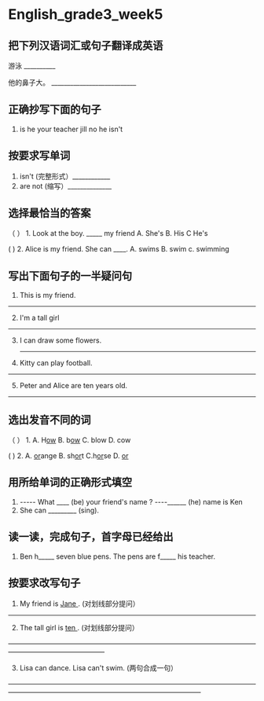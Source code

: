 # English_grade3_week5

## 把下列汉语词汇或句子翻译成英语

游泳   __________      

他的鼻子大。 ___________________________ 

##  正确抄写下面的句子
1. is he your teacher jill     no he isn't


## 按要求写单词
1. isn't (完整形式）____________
2. are not (缩写）______________

## 选择最恰当的答案
（     ） 1. Look at the boy. _____  my friend
  A. She's   B. His C  He's 

  (     ) 2. Alice is my friend. She can ____. 
  A. swims  B. swim  c. swimming


## 写出下面句子的一半疑问句
  1. This is my friend.
   
   _____________________________________________________
   
  2. I'm a tall girl

   __________________________________________

  3. I can draw some flowers.

     ___________________________________________

  4. Kitty can play football.

   ____________________________________________________

  5. Peter and Alice are ten years old.

____________________________________________________________


## 选出发音不同的词

（     ） 1. A. H<ins>ow</ins>   B. b<ins>ow</ins>      C. blow   D. cow

(       ) 2. A. <ins>or</ins>ange           B. sh<ins>or</ins>t    C.h<ins>or</ins>se  D. <ins>or</ins>

## 用所给单词的正确形式填空

1. ----- What  ____ (be) your friend's name ? ----______ (he) name is Ken
2. She can _________ (sing).

## 读一读，完成句子，首字母已经给出
1. Ben h_____ seven blue pens.  The pens are f_____ his teacher.

## 按要求改写句子
1. My friend is <ins> Jane </ins>. (对划线部分提问）

_____________________________________

2. The tall girl is <ins> ten </ins>. (对划线部分提问）

——————————————————————————————————————————————————

3. Lisa can dance. Lisa can't swim. (两句合成一句）

————————————————————————————————————————————————————————————————


